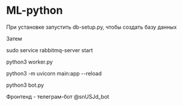 # ML-python
При установке запустить db-setup.py, чтобы создать базу данных

Затем

sudo service rabbitmq-server start

python3 worker.py

python3 -m uvicorn main:app --reload

python3 bot.py

Фронтенд - телеграм-бот @snUSJd_bot
